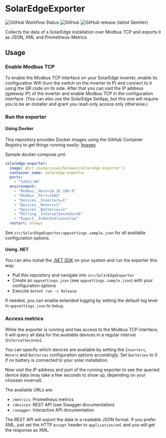 # SolarEdgeExporter

![GitHub Workflow Status](https://img.shields.io/github/workflow/status/MarcusWichelmann/SolarEdgeExporter/Publish%20Docker%20image?style=for-the-badge)
![GitHub](https://img.shields.io/github/license/MarcusWichelmann/SolarEdgeExporter?style=for-the-badge)
![GitHub release (latest SemVer)](https://img.shields.io/github/v/release/MarcusWichelmann/SolarEdgeExporter?style=for-the-badge)

Collects the data of a SolarEdge installation over Modbus TCP and exports it as JSON, XML and Prometheus-Metrics.

## Usage

### Enable Modbus TCP

To enable the Modbus TCP interface on your SolarEdge inverter, enable its configuration Wifi (turn the switch on the inverter to P) and connect to it using the QR code on its side. After that you can visit the IP address (gateway IP) of the inverter and enable Modbus TCP in the configuration interface. (You can also use the SolarEdge SetApp, but this one will require you to be an installer and grant you read-only access only otherwise.)

### Run the exporter

#### Using Docker

This repository provides Docker images using the GitHub Container Registry to get things running easily: [Images](https://github.com/users/MarcusWichelmann/packages/container/package/solaredge-exporter)

Sample docker-compose.yml:

```yaml
solaredge-exporter:
  image: ghcr.io/marcuswichelmann/solaredge-exporter:1
  container_name: solaredge-exporter
  ports:
    - "14552:80"
  environment:
    - "Modbus__Host=10.16.100.8"
    - "Modbus__Port=1502"
    - "Devices__Inverters=1"
    - "Devices__Meters=1"
    - "Devices__Batteries=1"
    - "Polling__IntervalSeconds=10"
    - "Export__IndentedJson=true"
  restart: always
```

See `src/SolarEdgeExporter/appsettings.sample.json` for all available configuration options.

#### Using .NET

You can also install the [.NET SDK](https://dotnet.microsoft.com/) on your system and run the exporter this way:
- Pull this repository and navigate into `src/SolarEdgeExporter`
- Create an `appsettings.json` (see `appsettings.sample.json`) with your configuration options
- Execute `dotnet run -c Release`

If needed, you can enable extended logging by setting the default log level in `appsettings.json` to `Debug`.

### Access metrics

While the exporter is running and has access to the Modbus TCP interface, it will query all data for the available devices in a regular interval (`IntervalSeconds`).

You can specify which devices are available by setting the `Inverters`, `Meters` and `Batteries` configuraiton options accordingly. Set `Batteries` to 0 if no battery is connected to your solar installation.

Now visit the IP address and port of the running exporter to see the queried device data (may take a few seconds to show up, depending on your choosen inverval).

The available URLs are:
- `/metrics`: Prometheus metrics
- `/devices`: REST API (see Swagger documentation)
- `/swagger`: Interactive API documentation

The REST API will export the data in a readable JSON format. If you prefer XML, just set the HTTP `Accept` header to `application/xml` and you will get the response as XML.
